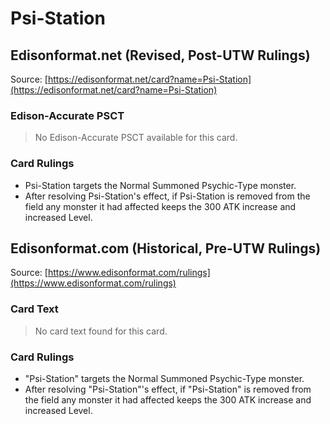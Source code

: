 # Psi-Station

## Edisonformat.net (Revised, Post-UTW Rulings)

Source: [https://edisonformat.net/card?name=Psi-Station](https://edisonformat.net/card?name=Psi-Station)

### Edison-Accurate PSCT

> No Edison-Accurate PSCT available for this card.

### Card Rulings

*   Psi-Station targets the Normal Summoned Psychic-Type monster.
*   After resolving Psi-Station's effect, if Psi-Station is removed from the field any monster it had affected keeps the 300 ATK increase and increased Level.


## Edisonformat.com (Historical, Pre-UTW Rulings)

Source: [https://www.edisonformat.com/rulings](https://www.edisonformat.com/rulings)

### Card Text

> No card text found for this card.

### Card Rulings

*   "Psi-Station" targets the Normal Summoned Psychic-Type monster.
*   After resolving "Psi-Station"'s effect, if "Psi-Station" is removed from the field any monster it had affected keeps the 300 ATK increase and increased Level.


